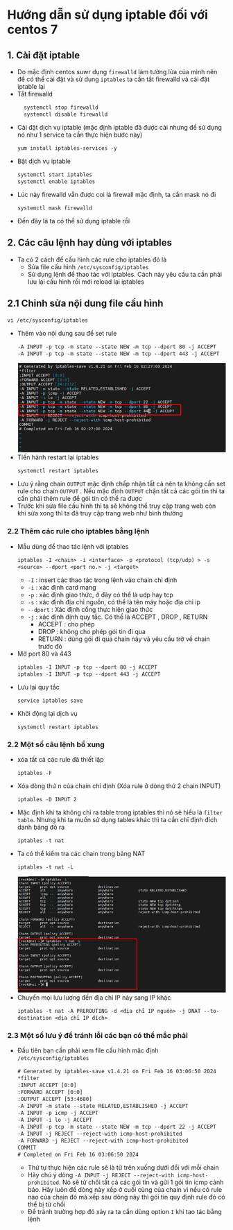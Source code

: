 # Hướng dẫn sử dụng iptable đối với centos 7
## 1. Cài đặt iptable 
- Do mặc định centos suwr dụng `firewalld` làm tường lửa của mình nên để có thể cài đặt và sử dụng `iptables` ta cần tắt firewalld và cài đặt iptable lại
- Tắt firewalld
  ```
    systemctl stop firewalld
    systemctl disable firewalld
  ``` 
- Cài đặt dịch vụ iptable (mặc định iptable đã được cài nhưng để sử dụng nó như 1 service ta cần thực hiện bước này)
  ```
  yum install iptables-services -y
  ```
- Bật dịch vụ iptable
  ```
  systemctl start iptables
  systemctl enable iptables
  ```
- Lúc này firewalld vẫn được coi là firewall mặc định, ta cần mask nó đi
  ```
  systemctl mask firewalld
  ```
- Đến đây là ta có thể sử dụng iptable rồi
## 2. Các câu lệnh hay dùng với iptables
- Ta có 2 cách để cấu hình các rule cho iptables đó là
  - Sửa file cấu hình `/etc/sysconfig/iptables`
  - Sử dụng lệnh để thao tác với iptables. Cách này yêu cầu ta cần phải lưu lại cấu hình rồi mới reload lại iptables
## 2.1 Chỉnh sửa nội dung file cấu hình
```
vi /etc/sysconfig/iptables
```
- Thêm vào nội dung sau để set rule
  ```
  -A INPUT -p tcp -m state --state NEW -m tcp --dport 80 -j ACCEPT
  -A INPUT -p tcp -m state --state NEW -m tcp --dport 443 -j ACCEPT
  ```
  ![Alt](/thuctap/anh/Screenshot_754.png)
- Tiến hành restart lại iptables
  ```
  systemctl restart iptables
  ```
- Lưu ý rằng chain `OUTPUT` mặc định chấp nhận tất cả nên ta không cần set rule cho chain `OUTPUT` . Nếu mặc định `OUTPUT` chặn tất cả các gói tin thì ta cần phải thêm rule để gói tin có thể ra được
- Trước khi sửa file cấu hình thì ta sẽ không thể truy cập trang web còn khi sửa xong thì ta đã truy cập trang web như bình thường

### 2.2 Thêm các rule cho iptables bằng lệnh
- Mẫu dùng để thao tác lệnh với iptables
  ```
  iptables -I <chain> -i <interface> -p <protocol (tcp/udp) > -s <source> --dport <port no.> -j <target>
  ```
  - `-I` : insert các thao tác trong lệnh vào chain chỉ định
  - `-i` : xác định card mạng 
  - `-p` : xác định giao thức, ở đây có thể là udp hay tcp
  - `-s` : xác định địa chỉ nguồn, có thể là tên máy hoặc địa chỉ ip
  - `--dport` : Xác định cổng thực hiện giao thức
  - `-j` : xác định định quy tắc. Có thể là ACCEPT , DROP , RETURN
    - ACCEPT : cho phép
    - DROP : không cho phép gói tin đi qua
    - RETURN : dùng gói đi qua chain này và yêu cầu trở về chain trước đó
- Mở port 80 và 443 
  ```
  iptables -I INPUT -p tcp --dport 80 -j ACCEPT
  iptables -I INPUT -p tcp --dport 443 -j ACCEPT
  ```
- Lưu lại quy tắc
  ```
  service iptables save
  ```
- Khởi động lại dịch vụ
  ```
  systemctl restart iptables
  ```
### 2.2 Một số câu lệnh bổ xung
- xóa tất cả các rule đã thiết lập
  ```
  iptables -F
  ```
- Xóa dòng thứ n của chain chỉ định (Xóa rule ở dòng thứ 2 chain INPUT)
  ```
  iptables -D INPUT 2
  ```
- Mặc định khi ta không chỉ ra table trong iptables thì nó sẽ hiểu là `filter table`. Nhưng khi ta muốn sử dụng tables khác thì ta cần chỉ định đích danh bảng đó ra
  ```
  iptables -t nat
  ```
- Ta có thể kiểm tra các chain trong bảng NAT
  ```
  iptables -t nat -L
  ```
  ![Alt](/thuctap/anh/Screenshot_755.png)
- Chuyển mọi lưu lượng đến địa chỉ IP này sang IP khác
  ```
  iptables -t nat -A PREROUTING -d <địa chỉ IP nguồn> -j DNAT --to-destination <địa chỉ IP đích>
  ```
### 2.3 Một số lưu ý để tránh lỗi các bạn có thể mắc phải
- Đầu tiên bạn cần phải xem file cấu hình mặc định `/etc/sysconfig/iptables`
  ```
  # Generated by iptables-save v1.4.21 on Fri Feb 16 03:06:50 2024
  *filter
  :INPUT ACCEPT [0:0]
  :FORWARD ACCEPT [0:0]
  :OUTPUT ACCEPT [53:4680]
  -A INPUT -m state --state RELATED,ESTABLISHED -j ACCEPT
  -A INPUT -p icmp -j ACCEPT
  -A INPUT -i lo -j ACCEPT
  -A INPUT -p tcp -m state --state NEW -m tcp --dport 22 -j ACCEPT
  -A INPUT -j REJECT --reject-with icmp-host-prohibited
  -A FORWARD -j REJECT --reject-with icmp-host-prohibited
  COMMIT
  # Completed on Fri Feb 16 03:06:50 2024
  ```
  - Thứ tự thực hiện các rule sẽ là từ trên xuống dưới đổi với mỗi chain
  - Hãy chú ý dòng `-A INPUT -j REJECT --reject-with icmp-host-prohibited`. Nó sẽ từ chối tất cả các gói tin và gửi 1 gói tin icmp cảnh báo. Hãy luôn để dòng này xếp ở cuối cùng của chain vì nếu có rule nào của chain đó mà xếp sau dòng này thì gói tin quy định rule đó có thể bị từ chối
  - Để tránh trường hợp đó xảy ra ta cần dùng option `I` khi tao tác bằng lệnh 